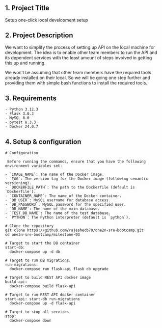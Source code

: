 ## 1. Project Title
  Setup one-click local development setup

## 2. Project Description
  We want to simplify the process of setting up API on the local machine for development. The idea is to enable other team members to run the API and its dependent services with the least amount of steps involved in getting this up and running.

  We won’t be assuming that other team members have the required tools already installed on their local. So we will be going one step further and providing them with simple bash functions to install the required tools.


## 3. Requirements
    - Python 3.12.3
    - Flask 3.0.3
    - MySQL 8.0
    - pytest 8.3.3
    - Docker 24.0.7

## 4. Setup & configuration
   ```
  # Configuration

    Before running the commands, ensure that you have the following environment variables set:

  - `IMAGE_NAME`: The name of the Docker image.
  - `TAG`: The version tag for the Docker image (following semantic versioning).
  - `DOCKERFILE_PATH`: The path to the Dockerfile (default is `Dockerfile`).
  - `CONTAINER_NAME`: The name of the Docker container.
  - `DB_USER`: MySQL username for database access.
  - `DB_PASSWORD`: MySQL password for the specified user.
  - `DB_NAME`: The name of the main database.
  - `TEST_DB_NAME`: The name of the test database.
  - `PYTHON`: The Python interpreter (default is `python`).
  ```
   
  ```
  # Clone the repository
  git clone https://github.com/rajeshecb70/one2n-sre-bootcamp.git
  cd one2n-sre-bootcamp/milestone-03
  ```
      
  ```
  # Target to start the DB container
start-db:
	docker-compose up -d db

# Target to run DB migrations.
run-migrations:
	docker-compose run flask-api flask db upgrade

# Target to build REST API docker image
build-api:
	docker-compose build flask-api

# Target to run REST API docker container
start-api: start-db run-migrations
	docker-compose up -d flask-api

# Target to stop all services
stop:
	docker-compose down
  ```